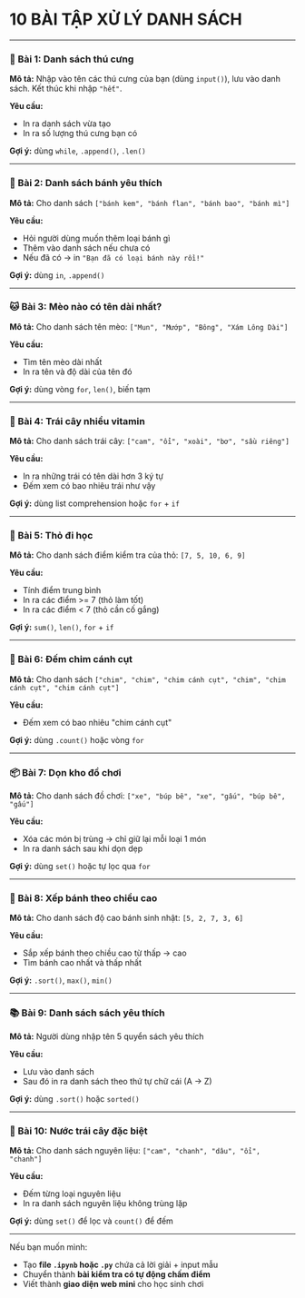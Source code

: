 # 10 BÀI TẬP XỬ LÝ DANH SÁCH 

---

### 🐶 Bài 1: Danh sách thú cưng

**Mô tả:**
Nhập vào tên các thú cưng của bạn (dùng `input()`), lưu vào danh sách. Kết thúc khi nhập `"hết"`.

**Yêu cầu:**

* In ra danh sách vừa tạo
* In ra số lượng thú cưng bạn có

**Gợi ý:** dùng `while`, `.append()`, `.len()`

---

### 🍰 Bài 2: Danh sách bánh yêu thích

**Mô tả:**
Cho danh sách `["bánh kem", "bánh flan", "bánh bao", "bánh mì"]`

**Yêu cầu:**

* Hỏi người dùng muốn thêm loại bánh gì
* Thêm vào danh sách nếu chưa có
* Nếu đã có → in `"Bạn đã có loại bánh này rồi!"`

**Gợi ý:** dùng `in`, `.append()`

---

### 🐱 Bài 3: Mèo nào có tên dài nhất?

**Mô tả:**
Cho danh sách tên mèo: `["Mun", "Mướp", "Bông", "Xám Lông Dài"]`

**Yêu cầu:**

* Tìm tên mèo dài nhất
* In ra tên và độ dài của tên đó

**Gợi ý:** dùng vòng `for`, `len()`, biến tạm

---

### 🍎 Bài 4: Trái cây nhiều vitamin

**Mô tả:**
Cho danh sách trái cây: `["cam", "ổi", "xoài", "bơ", "sầu riêng"]`

**Yêu cầu:**

* In ra những trái có tên dài hơn 3 ký tự
* Đếm xem có bao nhiêu trái như vậy

**Gợi ý:** dùng list comprehension hoặc `for` + `if`

---

### 🐇 Bài 5: Thỏ đi học

**Mô tả:**
Cho danh sách điểm kiểm tra của thỏ: `[7, 5, 10, 6, 9]`

**Yêu cầu:**

* Tính điểm trung bình
* In ra các điểm >= 7 (thỏ làm tốt)
* In ra các điểm < 7 (thỏ cần cố gắng)

**Gợi ý:** `sum()`, `len()`, `for` + `if`

---

### 🐧 Bài 6: Đếm chim cánh cụt

**Mô tả:**
Cho danh sách `["chim", "chim", "chim cánh cụt", "chim", "chim cánh cụt", "chim cánh cụt"]`

**Yêu cầu:**

* Đếm xem có bao nhiêu "chim cánh cụt"

**Gợi ý:** dùng `.count()` hoặc vòng `for`

---

### 📦 Bài 7: Dọn kho đồ chơi

**Mô tả:**
Cho danh sách đồ chơi: `["xe", "búp bê", "xe", "gấu", "búp bê", "gấu"]`

**Yêu cầu:**

* Xóa các món bị trùng → chỉ giữ lại mỗi loại 1 món
* In ra danh sách sau khi dọn dẹp

**Gợi ý:** dùng `set()` hoặc tự lọc qua `for`

---

### 🎂 Bài 8: Xếp bánh theo chiều cao

**Mô tả:**
Cho danh sách độ cao bánh sinh nhật: `[5, 2, 7, 3, 6]`

**Yêu cầu:**

* Sắp xếp bánh theo chiều cao từ thấp → cao
* Tìm bánh cao nhất và thấp nhất

**Gợi ý:** `.sort()`, `max()`, `min()`

---

### 📚 Bài 9: Danh sách sách yêu thích

**Mô tả:**
Người dùng nhập tên 5 quyển sách yêu thích

**Yêu cầu:**

* Lưu vào danh sách
* Sau đó in ra danh sách theo thứ tự chữ cái (A → Z)

**Gợi ý:** dùng `.sort()` hoặc `sorted()`

---

### 🧃 Bài 10: Nước trái cây đặc biệt

**Mô tả:**
Cho danh sách nguyên liệu: `["cam", "chanh", "dâu", "ổi", "chanh"]`

**Yêu cầu:**

* Đếm từng loại nguyên liệu
* In ra danh sách nguyên liệu không trùng lặp

**Gợi ý:** dùng `set()` để lọc và `count()` để đếm

---

Nếu bạn muốn mình:

* Tạo **file `.ipynb` hoặc `.py`** chứa cả lời giải + input mẫu
* Chuyển thành **bài kiểm tra có tự động chấm điểm**
* Viết thành **giao diện web mini** cho học sinh chơi

